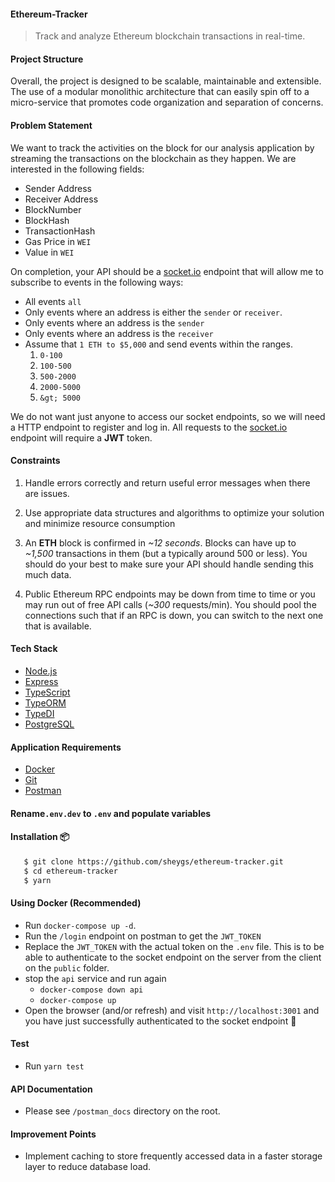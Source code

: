 #### Ethereum-Tracker

> Track and analyze Ethereum blockchain transactions in real-time.

#### Project Structure

Overall, the project is designed to be scalable, maintainable and extensible. The use of a modular monolithic architecture that can easily spin off to a micro-service that promotes code organization and separation of concerns.

#### Problem Statement

We want to track the activities on the block for our analysis application by streaming the transactions on the blockchain as they happen. We are interested in the following fields:

- Sender Address
- Receiver Address
- BlockNumber
- BlockHash
- TransactionHash
- Gas Price in `WEI`
- Value in `WEI`

On completion, your API should be a [socket.io](https://socket.io/) endpoint that will allow me to subscribe to events in the following ways:

- All events `all`
- Only events where an address is either the `sender` or `receiver`.
- Only events where an address is the `sender`
- Only events where an address is the `receiver`
- Assume that `1 ETH to $5,000` and send events within the ranges.
  1.  `0-100`
  2.  `100-500`
  3.  `500-2000`
  4.  `2000-5000`
  5.  `&gt; 5000`

We do not want just anyone to access our socket endpoints, so we will need a HTTP endpoint to register and log in. All requests to the [socket.io](https://socket.io/) endpoint will require a **JWT** token.

#### Constraints

1. Handle errors correctly and return useful error messages when there are issues.

2. Use appropriate data structures and algorithms to optimize your solution and minimize resource consumption

3. An **ETH** block is confirmed in _~12 seconds_. Blocks can have up to _~1,500_ transactions in them (but a typically around 500 or less). You should do your best to make sure your API should handle sending this much data.

4. Public Ethereum RPC endpoints may be down from time to time or you may run out of free API calls (_~300_ requests/min). You should pool the connections such that if an RPC is down, you can switch to the next one that is available.

#### Tech Stack

- [Node.js](https://nodejs.org/en/download/package-manager)
- [Express](https://expressjs.com/)
- [TypeScript](https://www.typescriptlang.org/download/)
- [TypeORM](https://typeorm.io/)
- [TypeDI](https://docs.typestack.community/typedi/v/develop/01-getting-started)
- [PostgreSQL](https://www.postgresql.org/)

#### Application Requirements

- [Docker](https://www.docker.com/products/docker-desktop/)
- [Git](https://git-scm.com/downloads)
- [Postman](https://www.postman.com/downloads/)

#### Rename`.env.dev` to `.env` and populate variables

#### Installation 📦

```bash
   $ git clone https://github.com/sheygs/ethereum-tracker.git
   $ cd ethereum-tracker
   $ yarn
```

#### Using Docker (Recommended)

- Run `docker-compose up -d`.
- Run the `/login` endpoint on postman to get the `JWT_TOKEN`
- Replace the `JWT_TOKEN` with the actual token on the `.env` file. This is to be able to authenticate to the socket endpoint on the server from the client on the `public` folder.
- stop the `api` service and run again
  - `docker-compose down api`
  - `docker-compose up`
- Open the browser (and/or refresh) and visit `http://localhost:3001` and you have just successfully authenticated to the socket endpoint 🎉

#### Test

- Run `yarn test`

#### API Documentation

- Please see `/postman_docs` directory on the root.

#### Improvement Points

- Implement caching to store frequently accessed data in a faster storage layer to reduce database load.
